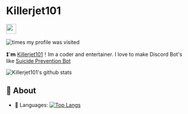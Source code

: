 # Killerjet101


<img src="https://user-images.githubusercontent.com/5679180/79618120-0daffb80-80be-11ea-819e-d2b0fa904d07.gif" width="27px"> 

![times my profile was visited](https://visitor-badge.laobi.icu/badge?page_id=Killerjet101)

𝗜'𝗺 [Killerjet101](https://github.com/BestLeaks)！Im a coder and entertainer. I love to make Discord Bot's like [Suicide Prevention Bot](https://spbot.ml/)


![Killerjet101's github stats](https://github-readme-stats.vercel.app/api?username=Killerjet101&show_icons=true&theme=radical)

## 🧐 About

- 🌱 Languages: 
[![Top Langs](https://github-readme-stats.vercel.app/api/top-langs/?username=BestLeaks&layout=compact)](https://github.com/Killerjet101/github-readme-stats)
